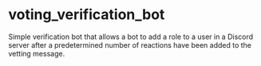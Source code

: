 # voting_verification_bot

Simple verification bot that allows a bot to add a role to a user in a Discord server after a predetermined number of reactions have been added to the vetting message.
